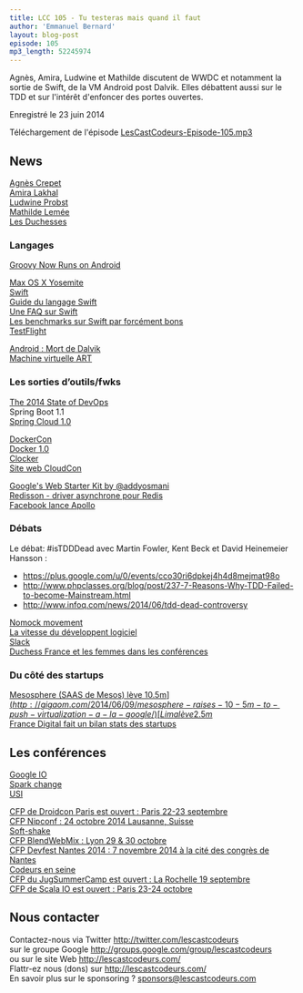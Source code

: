```yaml
---
title: LCC 105 - Tu testeras mais quand il faut
author: 'Emmanuel Bernard'
layout: blog-post
episode: 105
mp3_length: 52245974
---
```

Agnès, Amira, Ludwine et Mathilde discutent de WWDC et notamment la sortie de Swift, de la VM Android post Dalvik.
Elles débattent aussi sur le TDD et sur l'intérêt d'enfoncer des portes ouvertes.

Enregistré le 23 juin 2014

Téléchargement de l'épisode [LesCastCodeurs-Episode-105.mp3](http://traffic.libsyn.com/lescastcodeurs/LesCastCodeurs-Episode-105.mp3)  

## News

[Agnès Crepet](https://twitter.com/agnes_crepet)  
[Amira Lakhal](https://twitter.com/MiraLak)  
[Ludwine Probst](https://twitter.com/nivdul)  
[Mathilde Lemée](https://twitter.com/MathildeLemee)  
[Les Duchesses](http://www.duchess-france.org)  

### Langages

[Groovy Now Runs on Android](http://www.infoq.com/news/2014/06/groovy-android)  

[Max OS X Yosemite](https://www.apple.com/osx/preview/mac-and-ios/)  
[Swift](https://developer.apple.com/swift/)  
[Guide du langage Swift](https://itunes.apple.com/gb/book/swift-programming-language/id881256329?mt=11)  
[Une FAQ sur Swift](http://www.raywenderlich.com/74138/swift-language-faq)  
[Les benchmarks sur Swift par forcément bons](http://www.infoq.com/news/2014/06/apple-swift-performance-hit)  
[TestFlight](http://www.infoq.com/news/2014/06/apple-ios8-testflight)  

[Android : Mort de Dalvik](http://m.nextinpact.com/news/88246-android-google-remplace-officiellement-dalvik-par-son-android-runtime.htm)  
[Machine virtuelle ART](http://javamind-fr.blogspot.fr/2014/06/art-nouvelle-machine-virtuelle-java.html)  

### Les sorties d’outils/fwks

[The 2014 State of DevOps](http://continuousdelivery.com/2014/06/the-2014-state-of-devops-report-is-here)  
Spring Boot 1.1  
[Spring Cloud 1.0](http://projects.spring.io/spring-cloud/)  

[DockerCon](http://blog.mistra.fr/dockercon-la-premiere-conference-sur-docker)  
[Docker 1.0](http://www.infoq.com/news/2014/06/docker_1.0)  
[Clocker](http://www.infoq.com/news/2014/06/clocker)  
[Site web CloudCon](http://cloudconexpo.com)  

[Google's Web Starter Kit by @addyosmani](https://t.co/SJF0ZFIxrR)  
[Redisson - driver asynchrone pour Redis](https://github.com/mrniko/redisson)  
[Facebook lance Apollo](http://www.infoq.com/news/2014/06/facebook-apollo)  

### Débats

Le débat: #isTDDDead avec Martin Fowler, Kent Beck et David Heinemeier Hansson :

- <https://plus.google.com/u/0/events/cco30ri6dpkej4h4d8mejmat98o>
- <http://www.phpclasses.org/blog/post/237-7-Reasons-Why-TDD-Failed-to-become-Mainstream.html>
- <http://www.infoq.com/news/2014/06/tdd-dead-controversy>

[Nomock movement](http://antoniogoncalves.org/2012/11/27/launching-the-nomock-movement/)  
[La vitesse du développent logiciel](http://www.targetprocess.com/articles/speed-in-software-development.html)  
[Slack](https://slack.com)  
[Duchess France et les femmes dans les conférences](http://www.duchess-france.org)  

### Du côté des startups

[Mesosphere (SAAS de Mesos) lève 10.5m$](http://gigaom.com/2014/06/09/mesosphere-raises-10-5m-to-push-virtualization-a-la-google/)  
[Lima lève 2.5m$](http://www.rudebaguette.com/2014/06/04/frances-biggest-kickstarter-success-lima-raises-2-5m-series-partech-ventures/)  
[France Digital fait un bilan stats des startups](http://www.rudebaguette.com/2014/06/12/france-digitales-annual-report-shows-startup-growth-strong-france/)  

## Les conférences

[Google IO](https://developers.google.com/events/io/)  
[Spark change](http://www.infoq.com/news/2014/06/spark-change-conference)  
[USI](http://www.usievents.com/)  

[CFP de Droidcon Paris est ouvert : Paris 22-23 septembre](http://fr.droidcon.com/2013/)  
[CFP Nipconf : 24 octobre 2014 Lausanne, Suisse](http://nipconf.com)  
[Soft-shake](http://soft-shake.ch/2014/)  
[CFP BlendWebMix : Lyon 29 & 30 octobre](http://www.blendwebmix.com)  
[CFP Devfest Nantes 2014 : 7 novembre 2014 à la cité des congrès de Nantes](http://devfest.gdgnantes.com)  
[Codeurs en seine](http://www.codeursenseine.com/2014/)  
[CFP du JugSummerCamp est ouvert : La Rochelle 19 septembre](http://www.jugsummercamp.org/)  
[CFP de Scala IO est ouvert : Paris 23-24 octobre](http://www.scala.io)  

## Nous contacter

Contactez-nous via Twitter <http://twitter.com/lescastcodeurs>  
sur le groupe Google <http://groups.google.com/group/lescastcodeurs>  
ou sur le site Web <http://lescastcodeurs.com/>  
Flattr-ez nous (dons) sur <http://lescastcodeurs.com/>  
En savoir plus sur le sponsoring ? [sponsors@lescastcodeurs.com](mailto:sponsors@lescastcodeurs.com)
